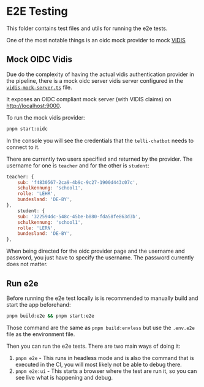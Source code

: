 # E2E Testing

This folder contains test files and utils for running the e2e tests.

One of the most notable things is an oidc mock provider to mock [VIDIS](https://www.vidis.schule/)

## Mock OIDC Vidis

Due do the complexity of having the actual vidis authentication provider in the pipeline,
there is a mock oidc server vidis server configured in the [`vidis-mock-server.ts`](./vidis-mock-server.ts) file.

It exposes an OIDC compliant mock server (with VIDIS claims) on [http://localhost:9000](http://localhost:9000).

To run the mock vidis provider:

```sh
pnpm start:oidc
```

In the console you will see the credentials that the `telli-chatbot` needs to connect to it.

There are currently two users specified and returned by the provider. The username for one is `teacher` and for the other is `student`:

```js
teacher: {
    sub: 'f4830567-2ca9-4b9c-9c27-1900d443c07c',
    schulkennung: 'school1',
    rolle: 'LEHR',
    bundesland: 'DE-BY',
},
    student: {
    sub: '322594dc-548c-45be-b880-fda58fe863d3b',
    schulkennung: 'school1',
    rolle: 'LERN',
    bundesland: 'DE-BY',
},
```

When being directed for the oidc provider page and the username and password, you just have to specify the username. The password currently does not matter.

## Run e2e

Before running the e2e test locally is is recommended to manually build and start the app beforehand:

```sh
pnpm build:e2e && pnpm start:e2e
```

Those command are the same as `pnpm build:envless` but use the `.env.e2e` file as the environment file.

Then you can run the e2e tests. There are two main ways of doing it:

1. `pnpm e2e` - This runs in headless mode and is also the command that is executed in the CI, you will most likely not be able to debug there.
2. `pnpm e2e:ui` - This starts a browser where the test are run it, so you can see live what is happening and debug.
